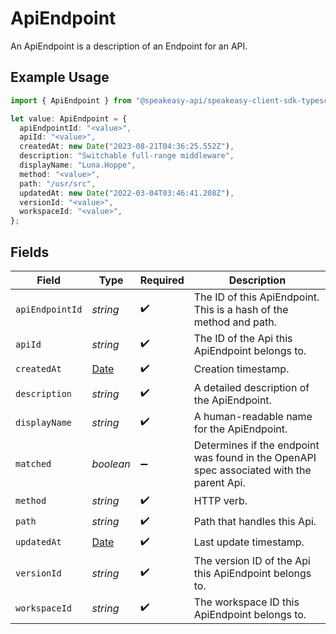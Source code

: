 # ApiEndpoint

An ApiEndpoint is a description of an Endpoint for an API.

## Example Usage

```typescript
import { ApiEndpoint } from "@speakeasy-api/speakeasy-client-sdk-typescript/sdk/models/shared";

let value: ApiEndpoint = {
  apiEndpointId: "<value>",
  apiId: "<value>",
  createdAt: new Date("2023-08-21T04:36:25.552Z"),
  description: "Switchable full-range middleware",
  displayName: "Luna.Hoppe",
  method: "<value>",
  path: "/usr/src",
  updatedAt: new Date("2022-03-04T03:46:41.208Z"),
  versionId: "<value>",
  workspaceId: "<value>",
};
```

## Fields

| Field                                                                                         | Type                                                                                          | Required                                                                                      | Description                                                                                   |
| --------------------------------------------------------------------------------------------- | --------------------------------------------------------------------------------------------- | --------------------------------------------------------------------------------------------- | --------------------------------------------------------------------------------------------- |
| `apiEndpointId`                                                                               | *string*                                                                                      | :heavy_check_mark:                                                                            | The ID of this ApiEndpoint. This is a hash of the method and path.                            |
| `apiId`                                                                                       | *string*                                                                                      | :heavy_check_mark:                                                                            | The ID of the Api this ApiEndpoint belongs to.                                                |
| `createdAt`                                                                                   | [Date](https://developer.mozilla.org/en-US/docs/Web/JavaScript/Reference/Global_Objects/Date) | :heavy_check_mark:                                                                            | Creation timestamp.                                                                           |
| `description`                                                                                 | *string*                                                                                      | :heavy_check_mark:                                                                            | A detailed description of the ApiEndpoint.                                                    |
| `displayName`                                                                                 | *string*                                                                                      | :heavy_check_mark:                                                                            | A human-readable name for the ApiEndpoint.                                                    |
| `matched`                                                                                     | *boolean*                                                                                     | :heavy_minus_sign:                                                                            | Determines if the endpoint was found in the OpenAPI spec associated with the parent Api.      |
| `method`                                                                                      | *string*                                                                                      | :heavy_check_mark:                                                                            | HTTP verb.                                                                                    |
| `path`                                                                                        | *string*                                                                                      | :heavy_check_mark:                                                                            | Path that handles this Api.                                                                   |
| `updatedAt`                                                                                   | [Date](https://developer.mozilla.org/en-US/docs/Web/JavaScript/Reference/Global_Objects/Date) | :heavy_check_mark:                                                                            | Last update timestamp.                                                                        |
| `versionId`                                                                                   | *string*                                                                                      | :heavy_check_mark:                                                                            | The version ID of the Api this ApiEndpoint belongs to.                                        |
| `workspaceId`                                                                                 | *string*                                                                                      | :heavy_check_mark:                                                                            | The workspace ID this ApiEndpoint belongs to.                                                 |